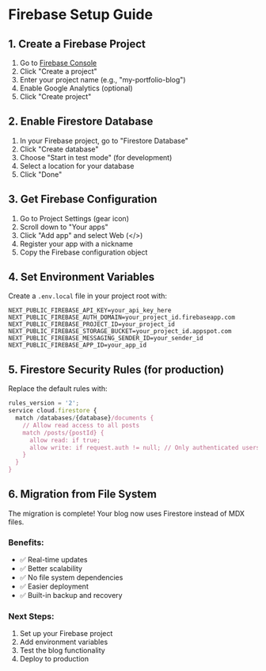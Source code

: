 # Firebase Setup Guide

## 1. Create a Firebase Project

1. Go to [Firebase Console](https://console.firebase.google.com/)
2. Click "Create a project"
3. Enter your project name (e.g., "my-portfolio-blog")
4. Enable Google Analytics (optional)
5. Click "Create project"

## 2. Enable Firestore Database

1. In your Firebase project, go to "Firestore Database"
2. Click "Create database"
3. Choose "Start in test mode" (for development)
4. Select a location for your database
5. Click "Done"

## 3. Get Firebase Configuration

1. Go to Project Settings (gear icon)
2. Scroll down to "Your apps"
3. Click "Add app" and select Web (</>)
4. Register your app with a nickname
5. Copy the Firebase configuration object

## 4. Set Environment Variables

Create a `.env.local` file in your project root with:

```env
NEXT_PUBLIC_FIREBASE_API_KEY=your_api_key_here
NEXT_PUBLIC_FIREBASE_AUTH_DOMAIN=your_project_id.firebaseapp.com
NEXT_PUBLIC_FIREBASE_PROJECT_ID=your_project_id
NEXT_PUBLIC_FIREBASE_STORAGE_BUCKET=your_project_id.appspot.com
NEXT_PUBLIC_FIREBASE_MESSAGING_SENDER_ID=your_sender_id
NEXT_PUBLIC_FIREBASE_APP_ID=your_app_id
```

## 5. Firestore Security Rules (for production)

Replace the default rules with:

```javascript
rules_version = '2';
service cloud.firestore {
  match /databases/{database}/documents {
    // Allow read access to all posts
    match /posts/{postId} {
      allow read: if true;
      allow write: if request.auth != null; // Only authenticated users can write
    }
  }
}
```

## 6. Migration from File System

The migration is complete! Your blog now uses Firestore instead of MDX files. 

### Benefits:
- ✅ Real-time updates
- ✅ Better scalability
- ✅ No file system dependencies
- ✅ Easier deployment
- ✅ Built-in backup and recovery

### Next Steps:
1. Set up your Firebase project
2. Add environment variables
3. Test the blog functionality
4. Deploy to production
